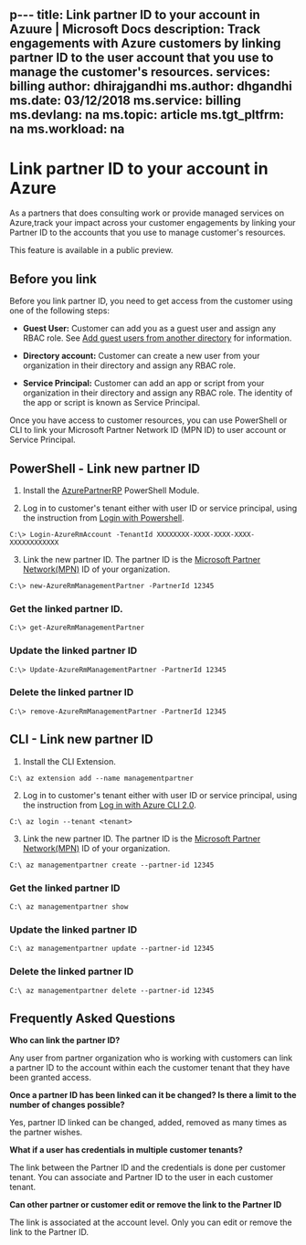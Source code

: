 p---
title: Link partner ID to your account in Azuure | Microsoft Docs
description: Track engagements with Azure customers by linking partner ID to the user account that you use to manage the customer's resources. 
services: billing
author: dhirajgandhi
ms.author: dhgandhi
ms.date: 03/12/2018
ms.service: billing
ms.devlang: na
ms.topic: article
ms.tgt_pltfrm: na
ms.workload: na
---

# Link partner ID to your account in Azure
As a partners that does consulting work or provide managed services on Azure,track your impact across your customer engagements by linking your Partner ID to the accounts that you use to manage customer's resources.

This feature is available in a public preview. 

## Before you link 
Before you link partner ID, you need to get access from the customer using one of the following steps:

- **Guest User:** Customer can add you as a guest user and assign any RBAC role. See [Add guest users from another directory](https://docs.microsoft.com/azure/active-directory/active-directory-b2b-what-is-azure-ad-b2b) for information.

- **Directory account:**  Customer can create a new user from your organization in their directory and assign any RBAC role. 

- **Service Principal:**  Customer can add an app or script from your organization in their directory and assign any RBAC role. The identity of the app or script is known as Service Principal. 

Once you have access to customer resources, you can use PowerShell or CLI to link your Microsoft Partner Network ID (MPN ID) to  user account or Service Principal. 

## PowerShell - Link new partner ID

1. Install the [AzurePartnerRP](https://www.powershellgallery.com/packages/AzureRM.ManagementPartner/0.1.0-preview) PowerShell Module.

2. Log in to customer's tenant either with user ID or service principal, using the instruction from [Login with Powershell](https://docs.microsoft.com/en-us/powershell/azure/authenticate-azureps?view=azurermps-5.2.0).
 
```azurepowershell-interactive
C:\> Login-AzureRmAccount -TenantId XXXXXXXX-XXXX-XXXX-XXXX-XXXXXXXXXXXX 
```


3. Link the new partner ID. The partner ID is the [Microsoft Partner Network(MPN)](https://partner.microsoft.com/) ID of your organization.

```azurepowershell-interactive
C:\> new-AzureRmManagementPartner -PartnerId 12345 
```


### Get the linked partner ID.

```azurepowershell-interactive
C:\> get-AzureRmManagementPartner 
```
### Update the linked partner ID

```azurepowershell-interactive
C:\> Update-AzureRmManagementPartner -PartnerId 12345 
```
### Delete the linked partner ID

```azurepowershell-interactive
C:\> remove-AzureRmManagementPartner -PartnerId 12345 
```

## CLI - Link new partner ID
1.  Install the CLI Extension.

```azure-cli
C:\ az extension add --name managementpartner
``` 

2.  Log in to customer's tenant either with user ID or service principal, using the instruction from [Log in with Azure CLI 2.0](https://docs.microsoft.com/cli/azure/authenticate-azure-cli?view=azure-cli-latest).

```azure-cli
C:\ az login --tenant <tenant>
``` 


3.  Link the new partner ID. The partner ID is the [Microsoft Partner Network(MPN)](https://partner.microsoft.com/) ID of your organization.

```azure-cli
C:\ az managementpartner create --partner-id 12345
```  

### Get the linked partner ID

```azure-cli
C:\ az managementpartner show
``` 

### Update the linked partner ID

```azure-cli
C:\ az managementpartner update --partner-id 12345
``` 

### Delete the linked partner ID

```azure-cli
C:\ az managementpartner delete --partner-id 12345
``` 


## Frequently Asked Questions

**Who can link the partner ID?**

Any user from partner organization who is working with customers can link a partner ID to the account within each the customer tenant that they have been granted access. 

**Once a partner ID has been linked can it be changed? Is there a limit to the number of changes possible?**

Yes, partner ID linked can be changed, added, removed as many times as the partner wishes.

**What if a user has credentials in multiple customer tenants?**

The link between the Partner ID and the credentials is done per customer tenant.  You can associate and Partner ID to the user in each customer tenant.

**Can other partner or customer edit or remove the link to the Partner ID**

The link is associated at the account level. Only you can edit or remove the link to the Partner ID.


